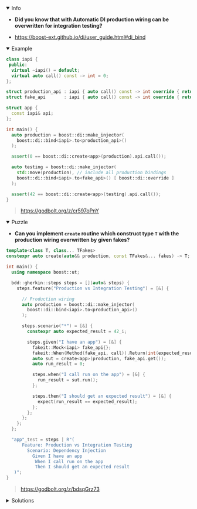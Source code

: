 <details open><summary>Info</summary><p>

* **Did you know that with Automatic DI production wiring can be overwritten for integration testing?**

 * https://boost-ext.github.io/di/user_guide.html#di_bind

</p></details><details open><summary>Example</summary><p>

```cpp
class iapi {
 public:
  virtual ~iapi() = default;
  virtual auto call() const -> int = 0;
};

struct production_api : iapi { auto call() const -> int override { return {}; } };
struct fake_api       : iapi { auto call() const -> int override { return 42; } };

struct app {
  const iapi& api;
};

int main() {
  auto production = boost::di::make_injector(
    boost::di::bind<iapi>.to<production_api>()
  );

  assert(0 == boost::di::create<app>(production).api.call());

  auto testing = boost::di::make_injector(
    std::move(production), // include all production bindings
    boost::di::bind<iapi>.to<fake_api>() [ boost::di::override ]
  );

  assert(42 == boost::di::create<app>(testing).api.call());
}
```

> https://godbolt.org/z/cr597oPnY

</p></details><details open><summary>Puzzle</summary><p>

* **Can you implement `create` routine which construct type `T` with the production wiring overwritten by given fakes?**

```cpp
template<class T, class... TFakes>
constexpr auto create(auto&& production, const TFakes&... fakes) -> T; // TODO

int main() {
  using namespace boost::ut;

  bdd::gherkin::steps steps = [](auto& steps) {
    steps.feature("Production vs Integration Testing") = [&] {

      // Production wiring
      auto production = boost::di::make_injector(
        boost::di::bind<iapi>.to<production_api>()
      );

      steps.scenario("*") = [&] {
        constexpr auto expected_result = 42_i;

        steps.given("I have an app") = [&] {
          fakeit::Mock<iapi> fake_api{};
          fakeit::When(Method(fake_api, call)).Return(int(expected_result));
          auto sut = create<app>(production, fake_api.get());
          auto run_result = 0;

          steps.when("I call run on the app") = [&] {
            run_result = sut.run();
          };

          steps.then("I should get an expected result") = [&] {
            expect(run_result == expected_result);
          };
        };
      };
    };
  };

  "app"_test = steps | R"(
      Feature: Production vs Integration Testing
        Scenario: Dependency Injection
          Given I have an app
           When I call run on the app
           Then I should get an expected result
   )";
}
```

> https://godbolt.org/z/bdsqGrz73

</p></details><details><summary>Solutions</summary><p>
